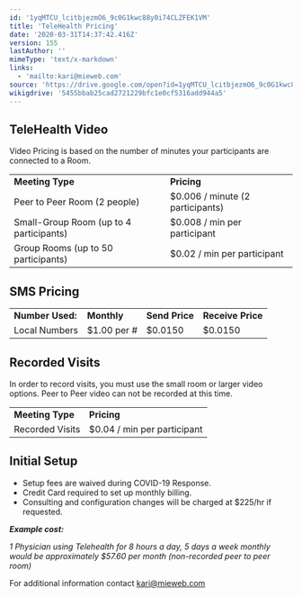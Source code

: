 ```yaml
---
id: '1yqMTCU_lcitbjezmO6_9c0G1kwc88y0i74CLZFEK1VM'
title: 'TeleHealth Pricing'
date: '2020-03-31T14:37:42.416Z'
version: 155
lastAuthor: ''
mimeType: 'text/x-markdown'
links:
  - 'mailto:kari@mieweb.com'
source: 'https://drive.google.com/open?id=1yqMTCU_lcitbjezmO6_9c0G1kwc88y0i74CLZFEK1VM'
wikigdrive: '5455bbab25cad2721229bfc1e0cf5316add944a5'
---
```

## TeleHealth Video

Video Pricing is based on the number of minutes your participants are connected to a Room.

<table>
<tr>
<td><strong>Meeting Type</strong></td>
<td><strong>Pricing</strong></td>
</tr>
<tr>
<td>Peer to Peer Room (2 people)</td>
<td>$0.006 / minute (2 participants)</td>
</tr>
<tr>
<td>Small-Group Room (up to 4 participants)</td>
<td>$0.008 / min per participant</td>
</tr>
<tr>
<td>Group Rooms (up to 50 participants)</td>
<td>$0.02 / min per participant</td>
</tr>
</table>

## SMS Pricing

<table>
<tr>
<td><strong>Number Used:</strong></td>
<td><strong>Monthly</strong></td>
<td><strong>Send Price</strong></td>
<td><strong>Receive Price</strong></td>
</tr>
<tr>
<td>Local Numbers</td>
<td>$1.00 per #</td>
<td>$0.0150</td>
<td>$0.0150</td>
</tr>
</table>

## Recorded Visits

In order to record visits, you must use the small room or larger video options. Peer to Peer video can not be recorded at this time.

<table>
<tr>
<td><strong>Meeting Type</strong></td>
<td><strong>Pricing</strong></td>
</tr>
<tr>
<td>Recorded Visits</td>
<td>$0.04 / min per participant</td>
</tr>
</table>

## Initial Setup

* Setup fees are waived during COVID-19 Response.
* Credit Card required to set up monthly billing.
* Consulting and configuration changes will be charged at $225/hr if requested.

**_Example cost:_**

*1 Physician using Telehealth for 8 hours a day, 5 days a week monthly would be approximately $57.60 per month (non-recorded peer to peer room)*

For additional information contact [kari@mieweb.com](mailto:kari@mieweb.com)
